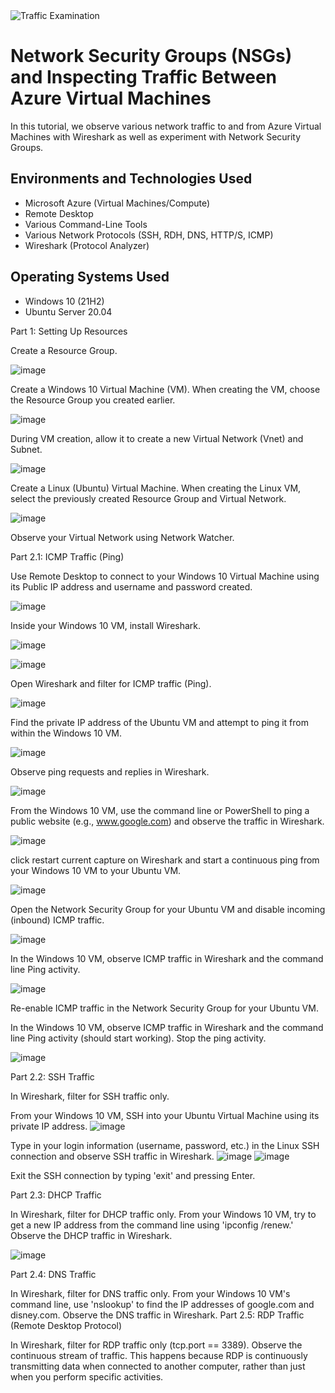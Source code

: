 
<img src="https://i.imgur.com/Ua7udoS.png" alt="Traffic Examination"/>
</p>

<h1>Network Security Groups (NSGs) and Inspecting Traffic Between Azure Virtual Machines</h1>
In this tutorial, we observe various network traffic to and from Azure Virtual Machines with Wireshark as well as experiment with Network Security Groups. <br />


<h2>Environments and Technologies Used</h2>

- Microsoft Azure (Virtual Machines/Compute)
- Remote Desktop
- Various Command-Line Tools
- Various Network Protocols (SSH, RDH, DNS, HTTP/S, ICMP)
- Wireshark (Protocol Analyzer)

<h2>Operating Systems Used </h2>

- Windows 10 (21H2)
- Ubuntu Server 20.04


Part 1: Setting Up Resources

Create a Resource Group.

![image](https://github.com/crisflory/azure-network-protocols/assets/147748310/c8a323e5-5e42-411f-9ba9-15a7bab08bb6)

Create a Windows 10 Virtual Machine (VM).
When creating the VM, choose the Resource Group you created earlier.

![image](https://github.com/crisflory/azure-network-protocols/assets/147748310/56ed1260-a2b3-4ad8-90b6-377787a4d0fe)

During VM creation, allow it to create a new Virtual Network (Vnet) and Subnet.

![image](https://github.com/crisflory/azure-network-protocols/assets/147748310/5f8b8492-25b6-4451-a513-c43a658413dd)


Create a Linux (Ubuntu) Virtual Machine.
When creating the Linux VM, select the previously created Resource Group and Virtual Network.

![image](https://github.com/crisflory/azure-network-protocols/assets/147748310/6da2e4e5-a4e0-4cd9-9513-814ba3393f60)

Observe your Virtual Network using Network Watcher.



Part 2.1: ICMP Traffic (Ping)

Use Remote Desktop to connect to your Windows 10 Virtual Machine using its Public IP address and username and password created.

![image](https://github.com/crisflory/azure-network-protocols/assets/147748310/3110b855-4584-4d18-8143-64c60d9ed1fa)

Inside your Windows 10 VM, install Wireshark.

![image](https://github.com/crisflory/azure-network-protocols/assets/147748310/cd1f49f5-3bdd-41d7-abba-25b3b62fa3c9)

![image](https://github.com/crisflory/azure-network-protocols/assets/147748310/22e913aa-1995-4e30-bee9-03ed67a06376)

Open Wireshark and filter for ICMP traffic (Ping).

![image](https://github.com/crisflory/azure-network-protocols/assets/147748310/fda5dd53-1319-4886-8ea4-a57afa708e04)

Find the private IP address of the Ubuntu VM and attempt to ping it from within the Windows 10 VM.

![image](https://github.com/crisflory/azure-network-protocols/assets/147748310/bb58648b-0f93-4999-97ae-bbb6d514f609)

Observe ping requests and replies in Wireshark.

![image](https://github.com/crisflory/azure-network-protocols/assets/147748310/112c8171-cd99-41c6-ae3e-8563ba2b1c52)

From the Windows 10 VM, use the command line or PowerShell to ping a public website (e.g., www.google.com) and observe the traffic in Wireshark.

![image](https://github.com/crisflory/azure-network-protocols/assets/147748310/db618cb2-6ef5-4354-9295-1865a6049a58)

click restart current capture on Wireshark and start a continuous ping from your Windows 10 VM to your Ubuntu VM.

![image](https://github.com/crisflory/azure-network-protocols/assets/147748310/c82e4067-ef29-4130-8996-9965cd3e7c23)

Open the Network Security Group for your Ubuntu VM and disable incoming (inbound) ICMP traffic.

![image](https://github.com/crisflory/azure-network-protocols/assets/147748310/815b3ee6-43e4-43bd-a394-1f3f39f917db)

In the Windows 10 VM, observe ICMP traffic in Wireshark and the command line Ping activity.


![image](https://github.com/crisflory/azure-network-protocols/assets/147748310/e2f1e5fb-f892-41be-b943-784f57277f8b)

Re-enable ICMP traffic in the Network Security Group for your Ubuntu VM.

In the Windows 10 VM, observe ICMP traffic in Wireshark and the command line Ping activity (should start working).
Stop the ping activity.

![image](https://github.com/crisflory/azure-network-protocols/assets/147748310/156311b4-b960-4100-b9d0-17d43e950294)

Part 2.2: SSH Traffic

In Wireshark, filter for SSH traffic only.

From your Windows 10 VM, SSH into your Ubuntu Virtual Machine using its private IP address.
![image](https://github.com/crisflory/azure-network-protocols/assets/147748310/30b79056-328b-499e-afb2-f0d80be2b48e)

Type in your login information (username, password, etc.) in the Linux SSH connection and observe SSH traffic in Wireshark.
![image](https://github.com/crisflory/azure-network-protocols/assets/147748310/c60e2c93-ba45-4700-8882-38c7522d3de6)
![image](https://github.com/crisflory/azure-network-protocols/assets/147748310/1e858710-46a5-4691-85cb-579a5c07051f)

Exit the SSH connection by typing 'exit' and pressing Enter.

Part 2.3: DHCP Traffic

In Wireshark, filter for DHCP traffic only.
From your Windows 10 VM, try to get a new IP address from the command line using 'ipconfig /renew.'
Observe the DHCP traffic in Wireshark.

![image](https://github.com/crisflory/azure-network-protocols/assets/147748310/eab33049-e1c5-4c1e-a615-d47d0f26dc0a)

Part 2.4: DNS Traffic

In Wireshark, filter for DNS traffic only.
From your Windows 10 VM's command line, use 'nslookup' to find the IP addresses of google.com and disney.com.
Observe the DNS traffic in Wireshark.
Part 2.5: RDP Traffic (Remote Desktop Protocol)

In Wireshark, filter for RDP traffic only (tcp.port == 3389).
Observe the continuous stream of traffic. This happens because RDP is continuously transmitting data when connected to another computer, rather than just when you perform specific activities.
